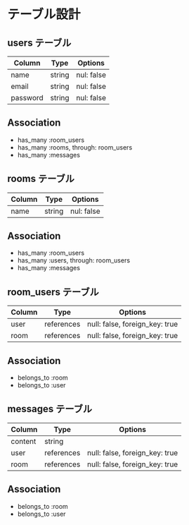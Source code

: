
# テーブル設計

## users テーブル

| Column    | Type    | Options     |
| --------- | ------- | ----------- |
| name      | string  | nul: false  |
| email     | string  | nul: false  |
| password  | string  | nul: false  |

## Association

- has_many :room_users
- has_many :rooms, through: room_users
- has_many :messages

## rooms テーブル

| Column    | Type    | Options     |
| --------- | ------- | ----------- |
| name      | string  | nul: false  |

## Association

- has_many :room_users
- has_many :users, through: room_users
- has_many :messages

## room_users テーブル

| Column    | Type        | Options                         |
| --------- | ----------- | ------------------------------- |
| user      | references  | null: false, foreign_key: true  |
| room      | references  | null: false, foreign_key: true  |

## Association

- belongs_to :room
- belongs_to :user

## messages テーブル

| Column    | Type        | Options                         |
| --------- | ----------- | ------------------------------- |
| content   | string      |                                 |
| user      | references  | null: false, foreign_key: true  |
| room      | references  | null: false, foreign_key: true  |

## Association

- belongs_to :room
- belongs_to :user